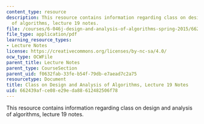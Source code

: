 ```yaml
---
content_type: resource
description: This resource contains information regarding class on design and analysis
  of algorithms, lecture 19 notes.
file: /courses/6-046j-design-and-analysis-of-algorithms-spring-2015/662439afce08e29eda88612482506f78_MIT6_046JS15_lec19.pdf
file_type: application/pdf
learning_resource_types:
- Lecture Notes
license: https://creativecommons.org/licenses/by-nc-sa/4.0/
ocw_type: OCWFile
parent_title: Lecture Notes
parent_type: CourseSection
parent_uid: f0632fab-33fe-b54f-79db-e7aead7c2a75
resourcetype: Document
title: Class on Design and Analysis of Algorithms, Lecture 19 Notes
uid: 662439af-ce08-e29e-da88-612482506f78
---
```

This resource contains information regarding class on design and analysis of algorithms, lecture 19 notes.